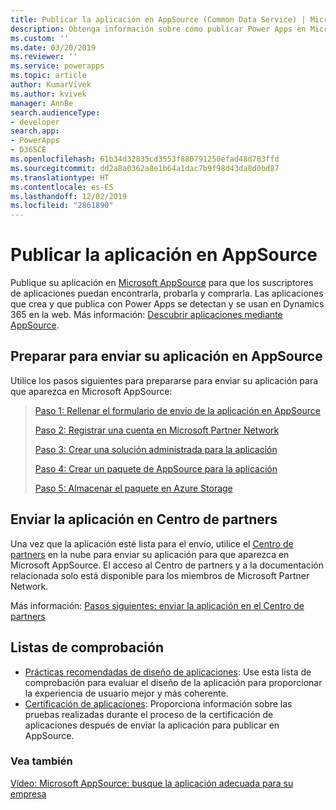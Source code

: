 ```yaml
---
title: Publicar la aplicación en AppSource (Common Data Service) | Microsoft Docs
description: Obtenga información sobre cómo publicar Power Apps en Microsoft AppSource para que los suscriptores puedan encontrarla, probarla y comprarla.
ms.custom: ''
ms.date: 03/20/2019
ms.reviewer: ''
ms.service: powerapps
ms.topic: article
author: KumarVivek
ms.author: kvivek
manager: AnnBe
search.audienceType:
- developer
search.app:
- PowerApps
- D365CE
ms.openlocfilehash: 61b34d32835cd3553f880791250efad48d783ffd
ms.sourcegitcommit: dd2a8a0362a8e1b64a1dac7b9f98d43da8d0bd87
ms.translationtype: HT
ms.contentlocale: es-ES
ms.lasthandoff: 12/02/2019
ms.locfileid: "2861890"
---
```

# <a name="publish-your-app-on-appsource"></a>Publicar la aplicación en AppSource

Publique su aplicación en [Microsoft AppSource](https://appsource.microsoft.com) para que los suscriptores de aplicaciones puedan encontrarla, probarla y comprarla. Las aplicaciones que crea y que publica con Power Apps se detectan y se usan en Dynamics 365 en la web. Más información: [Descubrir aplicaciones mediante AppSource](/powerapps/user/app-source). 

## <a name="prepare-for-submitting-your-app-on-appsource"></a>Preparar para enviar su aplicación en AppSource

Utilice los pasos siguientes para prepararse para enviar su aplicación para que aparezca en Microsoft AppSource:

> [Paso 1: Rellenar el formulario de envío de la aplicación en AppSource](fill-app-submission-form-appsource.md)
> 
> [Paso 2: Registrar una cuenta en Microsoft Partner Network](register-microsoft-partner-network.md)
> 
> [Paso 3: Crear una solución administrada para la aplicación](create-solution-app-appsource.md)
> 
> [Paso 4: Crear un paquete de AppSource para la aplicación](create-package-app-appsource.md)
> 
> [Paso 5: Almacenar el paquete en Azure Storage](store-appsource-package-azure-storage.md)

## <a name="submit-your-app-on-partner-center"></a>Enviar la aplicación en Centro de partners

Una vez que la aplicación esté lista para el envío, utilice el [Centro de partners](https://partner.microsoft.com/dashboard/account/v3/enrollment/introduction/azureisv) en la nube para enviar su aplicación para que aparezca en Microsoft AppSource. El acceso al Centro de partners y a la documentación relacionada solo está disponible para los miembros de Microsoft Partner Network.

Más información: [Pasos siguientes: enviar la aplicación en el Centro de partners](next-steps-submit-app-cloud-partner-portal.md)
  
## <a name="checklists"></a>Listas de comprobación

- [Prácticas recomendadas de diseño de aplicaciones](appendix-app-design-best-practices-checklist.md): Use esta lista de comprobación para evaluar el diseño de la aplicación para proporcionar la experiencia de usuario mejor y más coherente.
- [Certificación de aplicaciones](appendix-app-certification-checklist.md): Proporciona información sobre las pruebas realizadas durante el proceso de la certificación de aplicaciones después de enviar la aplicación para publicar en AppSource. 
  
### <a name="see-also"></a>Vea también  
[Vídeo: Microsoft AppSource: busque la aplicación adecuada para su empresa](https://youtu.be/hpq_Y9LuIB8)
 
